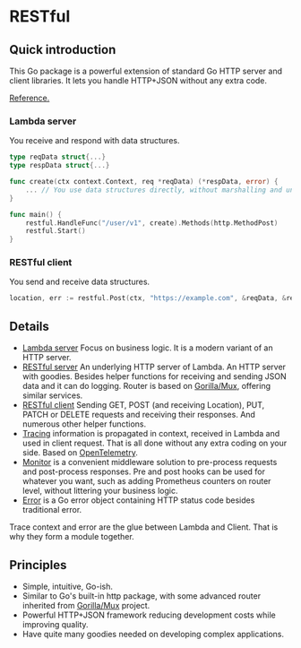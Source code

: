# RESTful

## Quick introduction

This Go package is a powerful extension of standard Go HTTP server and client libraries.
It lets you handle HTTP+JSON without any extra code.

[Reference.](https://pkg.go.dev/github.com/nokia/restful)

### Lambda server

You receive and respond with data structures.

```go
type reqData struct{...}
type respData struct{...}

func create(ctx context.Context, req *reqData) (*respData, error) {
    ... // You use data structures directly, without marshalling and unmarshalling.
}

func main() {
    restful.HandleFunc("/user/v1", create).Methods(http.MethodPost)
    restful.Start()
}
```

### RESTful client

You send and receive data structures.

```go
location, err := restful.Post(ctx, "https://example.com", &reqData, &respData)
```

## Details

* [Lambda server](doc/lambda.md) Focus on business logic. It is a modern variant of an HTTP server.
* [RESTful server](doc/server.md) An underlying HTTP server of Lambda. An HTTP server with goodies.
  Besides helper functions for receiving and sending JSON data and it can do logging.
  Router is based on [Gorilla/Mux](https://github.com/gorilla/mux), offering similar services.
* [RESTful client](doc/client.md) Sending GET, POST (and receiving Location), PUT, PATCH or DELETE requests and receiving their responses.
  And numerous other helper functions.
* [Tracing](doc/tracing.md) information is propagated in context, received in Lambda and used in client request.
  That is all done without any extra coding on your side.
  Based on [OpenTelemetry](https://opentelemetry.io/).
* [Monitor](doc/monitor.md) is a convenient middleware solution to pre-process requests and post-process responses.
  Pre and post hooks can be used for whatever you want, such as adding Prometheus counters on router level, without littering your business logic.
* [Error](doc/error.md) is a Go error object containing HTTP status code besides traditional error.

Trace context and error are the glue between Lambda and Client.
That is why they form a module together.

## Principles

* Simple, intuitive, Go-ish.
* Similar to Go's built-in http package, with some advanced router inherited from [Gorilla/Mux](https://github.com/gorilla/mux) project.
* Powerful HTTP+JSON framework reducing development costs while improving quality.
* Have quite many goodies needed on developing complex applications.
